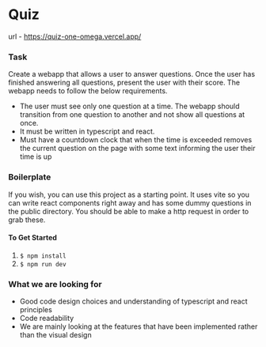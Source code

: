# Quiz

url - https://quiz-one-omega.vercel.app/

### Task

Create a webapp that allows a user to answer questions. Once the user has finished answering all questions, present
the user with their score. The webapp needs to follow the below requirements.

- The user must see only one question at a time. The webapp should transition from one question to another and not show all questions at once.
- It must be written in typescript and react.
- Must have a countdown clock that when the time is exceeded removes the current question on the page with some text informing the user their time is up

### Boilerplate

If you wish, you can use this project as a starting point. It uses vite so you can write react components right away and has
some dummy questions in the public directory. You should be able to make a http request in order to grab these.

#### To Get Started

1. `$ npm install `
2. `$ npm run dev`

### What we are looking for

- Good code design choices and understanding of typescript and react principles
- Code readability
- We are mainly looking at the features that have been implemented rather than the visual design
